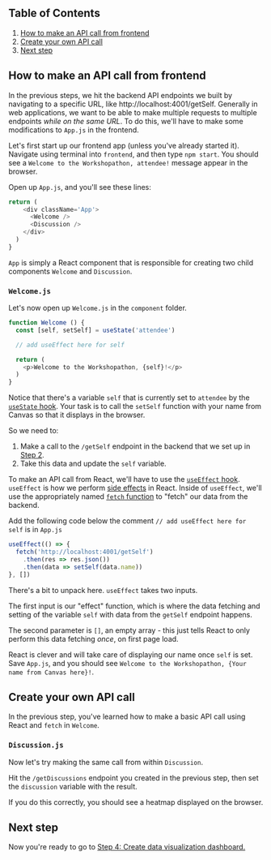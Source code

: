 ## Table of Contents
1. [How to make an API call from frontend](#how-to-make-an-api-call-from-frontend)
1. [Create your own API call](#create-your-own-api-call)
1. [Next step](#next-step)

## How to make an API call from frontend
In the previous steps, we hit the backend API endpoints we built by navigating to a specific URL, like http://localhost:4001/getSelf. Generally in web applications, we want to be able to make multiple requests to multiple endpoints _while on the same URL_. To do this, we'll have to make some modifications to `App.js` in the frontend.

Let's first start up our frontend app (unless you've already started it). Navigate using terminal into `frontend`, and then type `npm start`. You should see a `Welcome to the Workshopathon, attendee!` message appear in the browser.

Open up `App.js`, and you'll see these lines:

```js
return (
    <div className='App'>
      <Welcome />
      <Discussion />
    </div>
  )
}
```

`App` is simply a React component that is responsible for creating two child components `Welcome` and `Discussion`.

### `Welcome.js`

Let's now open up `Welcome.js` in the `component` folder.

```js
function Welcome () {
  const [self, setSelf] = useState('attendee')

  // add useEffect here for self

  return (
    <p>Welcome to the Workshopathon, {self}!</p>
  )
}
```

Notice that there's a variable `self` that is currently set to `attendee` by the [`useState` hook](https://reactjs.org/docs/hooks-state.html). Your task is to call the `setSelf` function with your name from Canvas so that it displays in the browser.

So we need to:

1. Make a call to the `/getSelf` endpoint in the backend that we set up in [Step 2](2-API-Endpoints.md).
1. Take this data and update the `self` variable.

To make an API call from React, we'll have to use the [`useEffect` hook](https://reactjs.org/docs/hooks-effect.html). `useEffect` is how we perform [side effects](https://en.wikipedia.org/wiki/Side_effect_(computer_science)) in React. Inside of `useEffect`, we'll use the appropriately named [`fetch` function](https://developer.mozilla.org/en-US/docs/Web/API/Fetch_API/Using_Fetch) to "fetch" our data from the backend.

Add the following code below the comment `// add useEffect here for self` is in `App.js`
```js
useEffect(() => {
  fetch('http://localhost:4001/getSelf')
    .then(res => res.json())
    .then(data => setSelf(data.name))
}, [])
```
There's a bit to unpack here. `useEffect` takes two inputs.

The first input is our "effect" function, which is where the data fetching and setting of the variable `self` with data from the `getSelf` endpoint happens.

The second parameter is `[]`, an empty array - this just tells React to only perform this data fetching _once_, on first page load.

React is clever and will take care of displaying our name once `self` is set. Save `App.js`, and you should see `Welcome to the Workshopathon, {Your name from Canvas here}!`.

## Create your own API call
In the previous step, you've learned how to make a basic API call using React and `fetch` in `Welcome`.

### `Discussion.js`
Now let's try making the same call from within `Discussion`.

Hit the `/getDiscussions` endpoint you created in the previous step, then set the `discussion` variable with the result.

If you do this correctly, you should see a heatmap displayed on the browser.

## Next step
Now you're ready to go to [Step 4: Create data visualization dashboard.](4-Create-Data-Viz-Dashboard.md)
